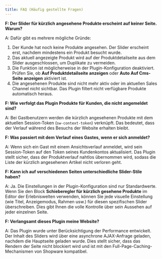 ```yaml
---
title: FAQ (Häufig gestellte Fragen)
---
```


**F: Der Slider für kürzlich angesehene Produkte erscheint auf keiner Seite. Warum?**

A: Dafür gibt es mehrere mögliche Gründe:
1.  Der Kunde hat noch keine Produkte angesehen. Der Slider erscheint erst, nachdem mindestens ein Produkt besucht wurde.
2.  Das aktuell angezeigte Produkt wird auf der Produktdetailseite aus dem Slider ausgeschlossen, um Duplikate zu vermeiden.
3.  Die Funktion ist möglicherweise in der Plugin-Konfiguration deaktiviert. Prüfen Sie, ob **Auf Produktdetailseite anzeigen** oder **Auto Auf Cms-Seite anzeigen** aktiviert ist.
4.  Die angesehenen Produkte sind nicht mehr aktiv oder im aktuellen Sales Channel nicht sichtbar. Das Plugin filtert nicht verfügbare Produkte automatisch heraus.

**F: Wie verfolgt das Plugin Produkte für Kunden, die nicht angemeldet sind?**

A: Bei Gastbenutzern werden die kürzlich angesehenen Produkte mit dem aktuellen Session-Token (`sw-context-token`) verknüpft. Das bedeutet, dass der Verlauf während des Besuchs der Website erhalten bleibt.

**F: Was passiert mit dem Verlauf eines Gastes, wenn er sich anmeldet?**

A: Wenn sich ein Gast mit einem Ansichtsverlauf anmeldet, wird sein Session-Token auf den Token seines Kundenkontos aktualisiert. Das Plugin stellt sicher, dass der Produktverlauf nahtlos übernommen wird, sodass die Liste der kürzlich angesehenen Artikel nicht verloren geht.

**F: Kann ich auf verschiedenen Seiten unterschiedliche Slider-Stile haben?**

A: Ja. Die Einstellungen in der Plugin-Konfiguration sind nur Standardwerte. Wenn Sie den Block **Schieberegler für kürzlich gesehene Produkte** im Editor der Erlebniswelten verwenden, können Sie jede visuelle Einstellung (wie Titel, Anzeigemodus, Rahmen usw.) für diesen spezifischen Slider überschreiben. Dies gibt Ihnen die volle Kontrolle über sein Aussehen auf jeder einzelnen Seite.

**F: Verlangsamt dieses Plugin meine Website?**

A: Das Plugin wurde unter Berücksichtigung der Performance entwickelt. Der Inhalt des Sliders wird über eine asynchrone AJAX-Anfrage geladen, nachdem die Hauptseite geladen wurde. Dies stellt sicher, dass das Rendern der Seite nicht blockiert wird und ist mit den Full-Page-Caching-Mechanismen von Shopware kompatibel.
